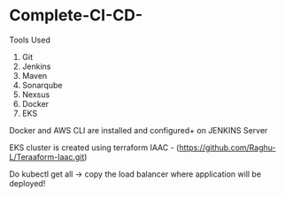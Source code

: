 # Complete-CI-CD-

Tools Used 

1. Git
2. Jenkins
3. Maven
4. Sonarqube
5. Nexsus 
6. Docker
7. EKS

Docker and AWS CLI are installed and configured+ on JENKINS Server 


EKS cluster is created using terraform IAAC - (https://github.com/Raghu-L/Teraaform-Iaac.git)






Do kubectl get all -> copy the load balancer where application will be deployed!